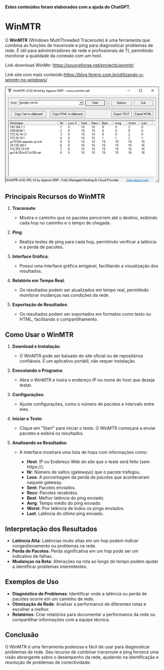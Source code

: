 #### Estes conteúdos foram elaborados com a ajuda do ChatGPT.

# WinMTR

O **WinMTR** (Windows MultiThreaded Traceroute) é uma ferramenta que combina as funções de traceroute e ping para diagnosticar problemas de rede. É útil para administradores de rede e profissionais de TI, permitindo monitorar a qualidade da conexão com um host.

Link download WinMtr: https://sourceforge.net/projects/winmtr/

Link site com mais conteúdo:https://blog.ferenz.com.br/utilizando-o-winmtr-no-windows/

![Minha imagem](https://github.com/mateusfilipeferraz/Redes-e-infraestrutura/blob/main/Dicas%20de%20Ferramentas/WinMTR/mtr.png)


## Principais Recursos do WinMTR

1. **Traceroute**: 
   - Mostra o caminho que os pacotes percorrem até o destino, exibindo cada hop no caminho e o tempo de chegada.

2. **Ping**:
   - Realiza testes de ping para cada hop, permitindo verificar a latência e a perda de pacotes.

3. **Interface Gráfica**:
   - Possui uma interface gráfica amigável, facilitando a visualização dos resultados.

4. **Relatório em Tempo Real**:
   - Os resultados podem ser atualizados em tempo real, permitindo monitorar mudanças nas condições da rede.

5. **Exportação de Resultados**:
   - Os resultados podem ser exportados em formatos como texto ou HTML, facilitando o compartilhamento.

## Como Usar o WinMTR

1. **Download e Instalação**:
   - O WinMTR pode ser baixado do site oficial ou de repositórios confiáveis. É um aplicativo portátil, não requer instalação.

2. **Executando o Programa**:
   - Abra o WinMTR e insira o endereço IP ou nome do host que deseja testar.

3. **Configurações**:
   - Ajuste configurações, como o número de pacotes e intervalo entre eles.

4. **Iniciar o Teste**:
   - Clique em "Start" para iniciar o teste. O WinMTR começará a enviar pacotes e exibirá os resultados.

5. **Analisando os Resultados**:
   - A interface mostrará uma lista de hops com informações como:

     - **Host**: IP ou Endereço Web do site que o teste será feito (sem https://).
     - **Nr**: Número de saltos (gateways) que o pacote trafegou.
     - **Loss**: A porcentagem da perda de pacotes que aconteceram naquele gateway.
     - **Sent**: Pacotes enviados.
     - **Recv**: Pacotes recebidos.
     - **Best**: Melhor latência do ping enviado.
     - **Avrg**: Tempo médio do ping enviado.
     - **Worst**: Pior latência de todos os pings enviados.
     - **Last**: Latência do último ping enviado.

## Interpretação dos Resultados

- **Latência Alta**: Latências muito altas em um hop podem indicar congestionamento ou problemas na rede.
- **Perda de Pacotes**: Perda significativa em um hop pode ser um indicativo de falhas.
- **Mudanças na Rota**: Alterações na rota ao longo do tempo podem ajudar a identificar problemas intermitentes.

## Exemplos de Uso

- **Diagnóstico de Problemas**: Identificar onde a latência ou perda de pacotes ocorre em um caminho de rede.
- **Otimização de Rede**: Analisar a performance de diferentes rotas e escolher a melhor.
- **Relatórios**: Criar relatórios para documentar a performance da rede ou compartilhar informações com a equipe técnica.

## Conclusão

O WinMTR é uma ferramenta poderosa e fácil de usar para diagnosticar problemas de rede. Seu recurso de combinar traceroute e ping fornece uma visão abrangente sobre o desempenho da rede, ajudando na identificação e resolução de problemas de conectividade.
```
